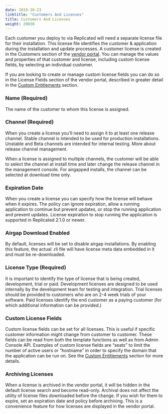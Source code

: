 ```yaml
---
date: 2019-10-23
linktitle: "Customers And Licenses"
title: Customers And Licenses
weight: 20030
---
```


Each customer you deploy to via Replicated will need a separate license file for their installation. This license file identifies the customer & application during the installation and update processes. A customer license is created in the Customers section of the [vendor portal](https://vendor.replicated.com). You can manage the values and properties of that customer and license, including custom license fields, by selecting an individual customer.

If you are looking to create or manage custom license fields you can do so in the License Fields section of the vendor portal, described in greater detail in the [Custom Entitlements](/vendor/entitlements/custom-entitlements) section. 


### Name (Required)
The name of the customer to whom this license is assigned.

### Channel (Required)
When you create a license you’ll need to assign it to at least one release channel. Stable channel is intended to be used for production installations. Unstable and Beta channels are intended for internal testing. More about release channel management.

When a license is assigned to multiple channels, the customer will be able to select the channel at install time and later change the release channel in the management console. For airgapped installs, the channel can be selected at download time only.

### Expiration Date
When you create a license you can specify how the license will behave when it expires. The policy can ignore expiration, allow a running application to continue but prevent updates, or stop the running application and prevent updates. License expiration to stop running the application is supported in Replicated 2.1.0 or newer.

### Airgap Download Enabled
By default, licenses will be set to disable airgap installations. By enabling this feature, the actual .rli file will have license meta data embedded in it and must be re-downloaded.

### License Type (Required)
It is important to identify the type of license that is being created, development, trial or paid. Development licenses are designed to be used internally by the development team for testing and integration. Trial licenses should be provided to customers who are on 2-4 week trials of your software. Paid licenses identify the end customer as a paying customer (for which additional information can be provided.)

### Custom License Fields
Custom license fields can be set for all licenses. This is useful if specific customer information might change from customer to customer. These fields can be read from both the template functions as well as from Admin Console API. Examples of custom license fields are “seats” to limit the number of active users or “hostname” in order to specify the domain that the application can be run on. See the [Custom Entitlements](/vendor/entitlements/) section for more details. 

### Archiving Licenses
When a license is archived in the vendor portal, it will be hidden in the default license search and become read-only. Archival does not affect the utility of license files downloaded before the change. If you wish for them to expire, set an expiration date and policy before archiving. This is a convenience feature for how licenses are displayed in the vendor portal.

